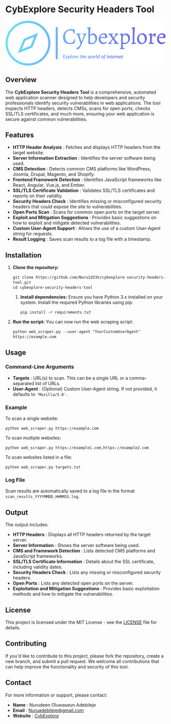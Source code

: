 # CybExplore Security Headers Tool

![CybExplore Logo](assets/cybexplore-logo.png)

## Overview

The **CybExplore Security Headers Tool** is a comprehensive, automated web application scanner designed to help developers and security professionals identify security vulnerabilities in web applications. The tool inspects HTTP headers, detects CMSs, scans for open ports, checks SSL/TLS certificates, and much more, ensuring your web application is secure against common vulnerabilities.

## Features

* **HTTP Header Analysis** : Fetches and displays HTTP headers from the target website.
* **Server Information Extraction** : Identifies the server software being used.
* **CMS Detection** : Detects common CMS platforms like WordPress, Joomla, Drupal, Magento, and Shopify.
* **Frontend Framework Detection** : Identifies JavaScript frameworks like React, Angular, Vue.js, and Ember.
* **SSL/TLS Certificate Validation** : Validates SSL/TLS certificates and reports on their validity.
* **Security Headers Check** : Identifies missing or misconfigured security headers that could expose the site to vulnerabilities.
* **Open Ports Scan** : Scans for common open ports on the target server.
* **Exploit and Mitigation Suggestions** : Provides basic suggestions on how to exploit and mitigate detected vulnerabilities.
* **Custom User-Agent Support** : Allows the use of a custom User-Agent string for requests.
* **Result Logging** : Saves scan results to a log file with a timestamp.

## Installation

1. **Clone the repository:**

   ```
   git clone https://github.com/Nuru1d33n/cybexplore-security-headers-tool.git
   cd cybexplore-security-headers-tool

   ```

   1. **Install dependencies:**
      Ensure you have Python 3.x installed on your system. Install the required Python libraries using pip:

      ```
      pip install -r requirements.txt

      ```
2. **Run the script:**
   You can now run the web scraping script:

   ```
   python web_scraper.py --user-agent "YourCustomUserAgent" https://example.com

   ```

## Usage

### Command-Line Arguments

* **Targets** : URL(s) to scan. This can be a single URL or a comma-separated list of URLs.
* **User-Agent** : (Optional) Custom User-Agent string. If not provided, it defaults to `'Mozilla/5.0'`.

### Example

To scan a single website:

```
python web_scraper.py https://example.com

```

To scan multiple websites:

```
python web_scraper.py https://example1.com,https://example2.com

```

To scan websites listed in a file:

```
python web_scraper.py targets.txt

```

### Log File

Scan results are automatically saved to a log file in the format `scan_results_YYYYMMDD_HHMMSS.log`.

## Output

The output includes:

* **HTTP Headers** : Displays all HTTP headers returned by the target server.
* **Server Information** : Shows the server software being used.
* **CMS and Framework Detection** : Lists detected CMS platforms and JavaScript frameworks.
* **SSL/TLS Certificate Information** : Details about the SSL certificate, including validity dates.
* **Security Headers Check** : Lists any missing or misconfigured security headers.
* **Open Ports** : Lists any detected open ports on the server.
* **Exploitation and Mitigation Suggestions** : Provides basic exploitation methods and how to mitigate the vulnerabilities.

## License

This project is licensed under the MIT License - see the [LICENSE](LICENSE) file for details.

## Contributing

If you'd like to contribute to this project, please fork the repository, create a new branch, and submit a pull request. We welcome all contributions that can help improve the functionality and security of this tool.

## Contact

For more information or support, please contact:

* **Name** : Nurudeen Oluwaseun Adebileje
* **Email** : [Nuruadebileje@gmail.com]()
* **Website** : [CybExplore](https://cybexplore.org)
